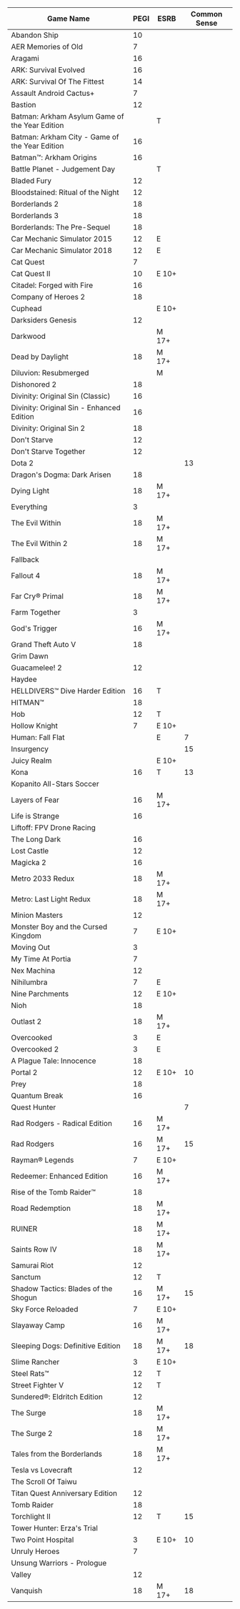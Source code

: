 |Game Name|PEGI|ESRB|Common Sense|
|-|-|-|-|
|Abandon Ship|10|||
|AER Memories of Old|7|||
|Aragami|16|||
|ARK: Survival Evolved |16|||
|ARK: Survival Of The Fittest |14|||
|Assault Android Cactus+ | 7|||
|Bastion | 12 |||
|Batman: Arkham Asylum Game of the Year Edition ||T||
|Batman: Arkham City - Game of the Year Edition |16|||
|Batman™: Arkham Origins |16|||
|Battle Planet - Judgement Day ||T||
|Bladed Fury |12|||
|Bloodstained: Ritual of the Night |12|||
|Borderlands 2 |18|||
|Borderlands 3 |18|||
|Borderlands: The Pre-Sequel |18|||
|Car Mechanic Simulator 2015 |12|E||
|Car Mechanic Simulator 2018 |12|E||
|Cat Quest |7|||
|Cat Quest II |10|E 10+||
|Citadel: Forged with Fire|16|||
|Company of Heroes 2 |18|||
|Cuphead||E 10+||
|Darksiders Genesis |12|||
|Darkwood||M 17+||
|Dead by Daylight |18|M 17+||
|Diluvion: Resubmerged ||M||
|Dishonored 2 |18|||
|Divinity: Original Sin (Classic) |16|||
|Divinity: Original Sin - Enhanced Edition |16|||
|Divinity: Original Sin 2 |18|||
|Don't Starve |12|||
|Don't Starve Together |12|||
|Dota 2|||13|
|Dragon's Dogma: Dark Arisen |18|||
|Dying Light |18|M 17+||
|Everything|3|||
|The Evil Within |18|M 17+||
|The Evil Within 2 |18|M 17+||
|Fallback||||
|Fallout 4|18|M 17+||
|Far Cry® Primal|18|M 17+||
|Farm Together |3|||
|God's Trigger |16|M 17+||
|Grand Theft Auto V |18|||
|Grim Dawn ||||
|Guacamelee! 2 |12|||
|Haydee||||
|HELLDIVERS™ Dive Harder Edition |16|T||
|HITMAN™ |18|||
|Hob|12|T||
|Hollow Knight |7|E 10+||
|Human: Fall Flat ||E|7|
|Insurgency|||15|
|Juicy Realm ||E 10+||
|Kona|16|T|13|
|Kopanito All-Stars Soccer ||||
|Layers of Fear |16|M 17+||
|Life is Strange|16|||
|Liftoff: FPV Drone Racing ||||
|The Long Dark |16|||
|Lost Castle|12|||
|Magicka 2 |16|||
|Metro 2033 Redux |18|M 17+||
|Metro: Last Light Redux |18|M 17+||
|Minion Masters |12|||
|Monster Boy and the Cursed Kingdom |7|E 10+||
|Moving Out |3|||
|My Time At Portia |7|||
|Nex Machina |12|||
|Nihilumbra|7|E||
|Nine Parchments |12|E 10+||
|Nioh|18|||
|Outlast 2 |18|M 17+||
|Overcooked|3|E||
|Overcooked 2|3|E||
|A Plague Tale: Innocence |18|||
|Portal 2 |12|E 10+|10|
|Prey|18|||
|Quantum Break |16|||
|Quest Hunter |||7|
|Rad Rodgers - Radical Edition |16|M 17+||
|Rad Rodgers|16|M 17+|15|
|Rayman® Legends |7|E 10+||
|Redeemer: Enhanced Edition |16|M 17+||
|Rise of the Tomb Raider™ |18|||
|Road Redemption |18|M 17+||
|RUINER|18|M 17+||
|Saints Row IV |18|M 17+||
|Samurai Riot |12|||
|Sanctum|12|T||
|Shadow Tactics: Blades of the Shogun |16|M 17+|15|
|Sky Force Reloaded |7|E 10+||
|Slayaway Camp |16|M 17+||
|Sleeping Dogs: Definitive Edition |18|M 17+|18|
|Slime Rancher |3|E 10+||
|Steel Rats™ |12|T||
|Street Fighter V |12|T||
|Sundered®: Eldritch Edition |12|||
|The Surge |18|M 17+||
|The Surge 2|18|M 17+||
|Tales from the Borderlands |18|M 17+||
|Tesla vs Lovecraft |12|||
|The Scroll Of Taiwu||||
|Titan Quest Anniversary Edition |12|||
|Tomb Raider |18|||
|Torchlight II |12|T|15|
|Tower Hunter: Erza's Trial|||| 
|Two Point Hospital |3|E 10+|10|
|Unruly Heroes |7|||
|Unsung Warriors - Prologue ||||
|Valley|12|||
|Vanquish|18|M 17+|18|